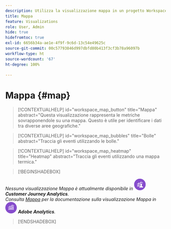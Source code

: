 ```yaml
---
description: Utilizza la visualizzazione mappa in un progetto Workspace.
title: Mappa
feature: Visualizations
role: User, Admin
hide: true
hidefromtoc: true
exl-id: 6656b34a-ae1e-4f9f-9c6d-13c54e49625c
source-git-commit: 00c57793846d997dbfd80b413f3cf3b78a96097b
workflow-type: ht
source-wordcount: '67'
ht-degree: 100%

---
```


# Mappa {#map}

<!-- markdownlint-disable MD034 -->

>[!CONTEXTUALHELP]
>id="workspace_map_button"
>title="Mappa"
>abstract="Questa visualizzazione rappresenta le metriche sovrapponendole su una mappa. Questo è utile per identificare i dati tra diverse aree geografiche."

<!-- markdownlint-enable MD034 -->

<!-- markdownlint-disable MD034 -->

>[!CONTEXTUALHELP]
>id="workspace_map_bubbles"
>title="Bolle"
>abstract="Traccia gli eventi utilizzando le bolle."

<!-- markdownlint-enable MD034 -->

<!-- markdownlint-disable MD034 -->

>[!CONTEXTUALHELP]
>id="workspace_map_heatmap"
>title="Heatmap"
>abstract="Traccia gli eventi utilizzando una mappa termica."

<!-- markdownlint-enable MD034 -->

>[!BEGINSHADEBOX]

_Nessuna visualizzazione Mappa è attualmente disponibile in_ ![CustomerJourneyAnalytics](/help/assets/icons/CustomerJourneyAnalytics.svg) _**Customer Journey Analytics**._<br/>_Consulta [Mappa](https://experienceleague.adobe.com/it/docs/analytics/analyze/analysis-workspace/visualizations/map-visualization) per la documentazione sulla visualizzazione Mappa in_ ![AdobeAnalytics](/help/assets/icons/AdobeAnalytics.svg) _**Adobe Analytics**._

>[!ENDSHADEBOX]
